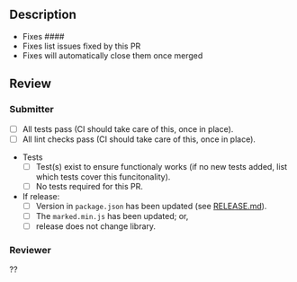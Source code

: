 ## Description

<!-- describe what the PR does -->

- Fixes ####
- Fixes list issues fixed by this PR
- Fixes will automatically close them once merged

## Review

### Submitter

- [ ] All tests pass (CI should take care of this, once in place).
- [ ] All lint checks pass (CI should take care of this, once in place).
- Tests 
  - [ ] Test(s) exist to ensure functionaly works (if no new tests added, list which tests cover this funcitonality).
  - [ ] No tests required for this PR.
- If release:
  - [ ] Version in `package.json` has been updated (see [RELEASE.md](RELEASE.md)).
  - [ ] The `marked.min.js` has been updated; or,
  - [ ] release does not change library.

### Reviewer

??